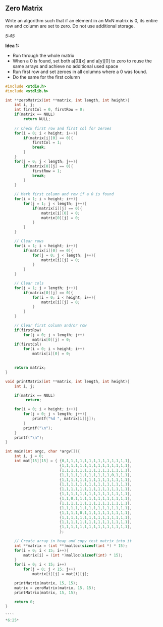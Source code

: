 ## Zero Matrix

Write an algorithm such that if an element in an MxN matrix is 0, its entire row and column are set to zero. Do not use additional storage.

*5:45*

**Idea 1:** 
- Run through the whole matrix
- When a 0 is found, set both a[0][x] and a[y][0] to zero to reuse the same arrays and achieve no additional used space
- Run first row and set zeroes in all columns where a 0 was found.
- Do the same for the first column

`````c
#include <stdio.h>
#include <stdlib.h>

int **zeroMatrix(int **matrix, int length, int height){
 	int i, j;
 	int firstCol = 0, firstRow = 0;
 	if(matrix == NULL)
 		return NULL;
 
 	// Check first row and first col for zeroes
 	for(i = 0; i < height; i++){
 		if(matrix[i][0] == 0){
 			firstCol = 1;
 			break;
 		}
 	}
  	for(j = 0; j < length; j++){
 		if(matrix[0][j] == 0){
 			firstRow = 1;
 			break;
 		}
 	}

 	// Mark first column and row if a 0 is found
 	for(i = 1; i < height; i++){
 		for(j = 1; j < length; j++){
 			if(matrix[i][j] == 0){
 			 	matrix[i][0] = 0;
 			 	matrix[0][j] = 0;
 			}
 		}
 	}

 	// Clear rows
 	for(i = 1; i < height; i++){
 		if(matrix[i][0] == 0){
 			for(j = 0; j < length; j++){
 				matrix[i][j] = 0;
 			}
 		}
 	}

 	// Clear cols
 	for(j = 1; j < length; j++){
 		if(matrix[0][j] == 0){
 			for(i = 0; i < height; i++){
 				matrix[i][j] = 0;
 			}
 		}
 	}

 	// Clear first column and/or row
 	if(firstRow)
 		for(j = 0; j < length; j++)
 			matrix[0][j] = 0;
  	if(firstCol)
 		for(i = 0; i < height; i++)
 			matrix[i][0] = 0;
 	

 	return matrix;
}

void printMatrix(int **matrix, int length, int height){
 	int i, j;

 	if(matrix == NULL)
 		 return;

 	for(i = 0; i < height; i++){
 		for(j = 0; j < length; j++){
 			printf("%d ", matrix[i][j]);
 		}
 		printf("\n");
 	}
 	printf("\n");
}

int main(int argc, char *argv[]){
	int i, j = 0;
 	int mat[15][15] = {	{0,1,1,1,1,1,1,1,1,1,1,1,1,1,1},
 						{1,1,1,1,1,1,1,1,1,1,1,1,1,1,1},
 						{1,1,1,1,1,1,1,1,1,1,1,1,1,1,1},
 						{1,1,1,1,1,1,1,1,1,1,1,0,1,1,1},
 						{1,1,1,1,1,1,1,1,1,1,1,1,1,1,1},
 						{1,1,1,1,1,1,1,1,1,1,1,1,1,1,1},
 						{1,1,1,1,1,1,1,1,1,1,1,1,1,1,1},
 						{1,1,1,1,1,1,1,1,1,1,1,1,1,1,1},
 						{1,1,0,1,1,1,1,1,1,1,1,1,1,1,1},
 						{1,1,1,1,1,1,1,1,1,1,1,1,1,1,1},
 						{1,1,1,1,1,1,1,1,1,1,1,1,1,1,1},
 						{1,1,1,1,0,1,1,1,1,1,1,1,1,1,1},
 						{1,1,1,1,1,1,1,1,1,1,1,1,1,1,1},
 						{1,1,1,1,1,1,1,1,1,1,1,1,1,1,1},
 						{1,1,1,1,1,1,1,1,1,1,1,1,1,1,1},
 						};
 	
 	// Create array in heap and copy test matrix into it
 	int **matrix = (int **)malloc(sizeof(int *) * 15);
 	for(i = 0; i < 15; i++){
 		matrix[i] = (int *)malloc(sizeof(int) * 15);
 	}
 	for(i = 0; i < 15; i++)
 		for(j = 0; j < 15; j++)
 			matrix[i][j] = mat[i][j];

 	printMatrix(matrix, 15, 15);
 	matrix = zeroMatrix(matrix, 15, 15);
 	printMatrix(matrix, 15, 15);

 	return 0;
}

````
*6:25*
